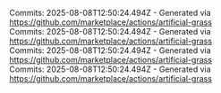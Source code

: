 Commits: 2025-08-08T12:50:24.494Z - Generated via https://github.com/marketplace/actions/artificial-grass
<br>
Commits: 2025-08-08T12:50:24.494Z - Generated via https://github.com/marketplace/actions/artificial-grass
<br>
Commits: 2025-08-08T12:50:24.494Z - Generated via https://github.com/marketplace/actions/artificial-grass
<br>
Commits: 2025-08-08T12:50:24.494Z - Generated via https://github.com/marketplace/actions/artificial-grass
<br>
